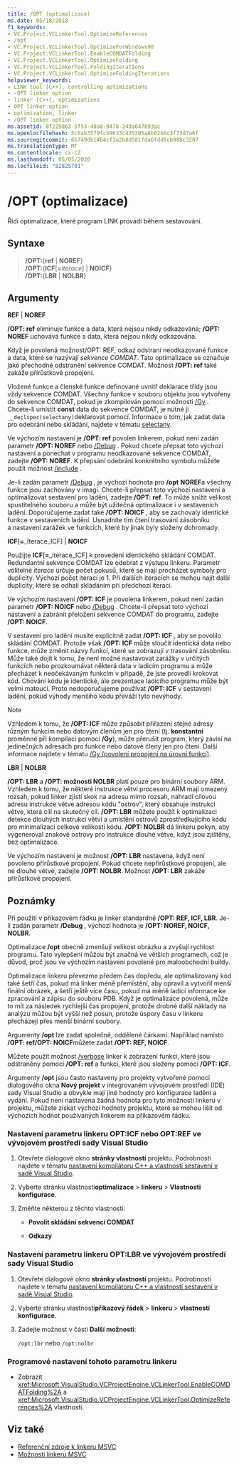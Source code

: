 ```yaml
---
title: /OPT (optimalizace)
ms.date: 05/18/2018
f1_keywords:
- VC.Project.VCLinkerTool.OptimizeReferences
- /opt
- VC.Project.VCLinkerTool.OptimizeForWindows98
- VC.Project.VCLinkerTool.EnableCOMDATFolding
- VC.Project.VCLinkerTool.OptimizeFolding
- VC.Project.VCLinkerTool.FoldingIterations
- VC.Project.VCLinkerTool.OptimizeFoldingIterations
helpviewer_keywords:
- LINK tool [C++], controlling optimizations
- -OPT linker option
- linker [C++], optimizations
- OPT linker option
- optimization, linker
- /OPT linker option
ms.assetid: 8f229863-5f53-48a8-9478-243a647093ac
ms.openlocfilehash: 5c0ab3579fcb9633c435305a8b02b0c3f73d7a6f
ms.sourcegitcommit: 6b749db14b4cf3a2b8d581fda6fdd8cb98bc3207
ms.translationtype: MT
ms.contentlocale: cs-CZ
ms.lasthandoff: 05/05/2020
ms.locfileid: "82825701"
---
```

# <a name="opt-optimizations"></a>/OPT (optimalizace)

Řídí optimalizace, které program LINK provádí během sestavování.

## <a name="syntax"></a>Syntaxe

> **/OPT:**{**ref** | **NOREF**} \
> **/OPT:**{**ICF**[**=**_iterace_] | **NOICF**} \
> **/OPT:**{**LBR** | **NOLBR**}

## <a name="arguments"></a>Argumenty

**REF** &#124; **NOREF**

**/OPT: ref** eliminuje funkce a data, která nejsou nikdy odkazována; **/OPT: NOREF** uchovává funkce a data, která nejsou nikdy odkazována.

Když je povolená možnost/OPT: REF, odkaz odstraní neodkazované funkce a data, které se nazývají *sekvence COMDAT*. Tato optimalizace se označuje jako přechodné odstranění sekvence COMDAT. Možnost **/OPT: ref** také zakáže přírůstkové propojení.

Vložené funkce a členské funkce definované uvnitř deklarace třídy jsou vždy sekvence COMDAT. Všechny funkce v souboru objektu jsou vytvořeny do sekvence COMDAT, pokud je zkompilován pomocí možnosti [/Gy](gy-enable-function-level-linking.md) . Chcete-li umístit **const** data do sekvence COMDAT, je nutné ji `__declspec(selectany)`deklarovat pomocí. Informace o tom, jak zadat data pro odebrání nebo skládání, najdete v tématu [selectany](../../cpp/selectany.md).

Ve výchozím nastavení je **/OPT: ref** povolen linkerem, pokud není zadán parametr **/OPT: NOREF** nebo [/Debug](debug-generate-debug-info.md) . Pokud chcete přepsat toto výchozí nastavení a ponechat v programu neodkazované sekvence COMDAT, zadejte **/OPT: NOREF**. K přepsání odebrání konkrétního symbolu můžete použít možnost [/include](include-force-symbol-references.md) .

Je-li zadán parametr [/Debug](debug-generate-debug-info.md) , je výchozí hodnota pro **/opt** **NOREF**a všechny funkce jsou zachovány v imagi. Chcete-li přepsat toto výchozí nastavení a optimalizovat sestavení pro ladění, zadejte **/OPT: ref**. To může snížit velikost spustitelného souboru a může být užitečná optimalizace i v sestaveních ladění. Doporučujeme zadat také **/OPT: NOICF** , aby se zachovaly identické funkce v sestaveních ladění. Usnadníte tím čtení trasování zásobníku a nastavení zarážek ve funkcích, které by jinak byly složeny dohromady.

**ICF**\[**=**_Iterace_ICF] &#124; **NOICF**

Použijte **ICF**\[**=**_iterace_ICF] k provedení identického skládání COMDAT. Redundantní sekvence COMDAT lze odebrat z výstupu linkeru. Parametr volitelné *iterace* určuje počet pokusů, které se mají procházet symboly pro duplicity. Výchozí počet iterací je 1. Při dalších iteracích se mohou najít další duplicity, které se odhalí skládáním při předchozí iteraci.

Ve výchozím nastavení **/OPT: ICF** je povolena linkerem, pokud není zadán parametr **/OPT: NOICF** nebo [/Debug](debug-generate-debug-info.md) . Chcete-li přepsat toto výchozí nastavení a zabránit přeložení sekvence COMDAT do programu, zadejte **/OPT: NOICF**.

V sestavení pro ladění musíte explicitně zadat **/OPT: ICF** , aby se povolilo skládání COMDAT. Protože však **/OPT: ICF** může sloučit identická data nebo funkce, může změnit názvy funkcí, které se zobrazují v trasování zásobníku. Může také dojít k tomu, že není možné nastavovat zarážky v určitých funkcích nebo prozkoumávat některá data v ladicím programu a může přecházet k neočekávaným funkcím v případě, že jste provedli krokovat kód. Chování kódu je identické, ale prezentace ladicího programu může být velmi matoucí. Proto nedoporučujeme používat **/OPT: ICF** v sestavení ladění, pokud výhody menšího kódu převáží tyto nevýhody.

> [!NOTE]
> Vzhledem k tomu, že **/OPT: ICF** může způsobit přiřazení stejné adresy různým funkcím nebo datovým členům jen pro čtení (tj. **konstantní** proměnné při kompilaci pomocí **/Gy**), může přerušit program, který závisí na jedinečných adresách pro funkce nebo datové členy jen pro čtení. Další informace najdete v tématu [/Gy (povolení propojení na úrovni funkcí)](gy-enable-function-level-linking.md).

**LBR** &#124; **NOLBR**

**/OPT: LBR** a **/OPT: možnosti NOLBR** platí pouze pro binární soubory ARM. Vzhledem k tomu, že některé instrukce větví procesoru ARM mají omezený rozsah, pokud linker zjistí skok na adresu mimo rozsah, nahradí cílovou adresu instrukce větve adresou kódu "ostrov", který obsahuje instrukci větve, která cílí na skutečný cíl. **/OPT: LBR** můžete použít k optimalizaci detekce dlouhých instrukcí větví a umístění ostrovů zprostředkujícího kódu pro minimalizaci celkové velikosti kódu. **/OPT: NOLBR** dá linkeru pokyn, aby vygeneroval znakové ostrovy pro instrukce dlouhé větve, když jsou zjištěny, bez optimalizace.

Ve výchozím nastavení je možnost **/OPT: LBR** nastavena, když není povoleno přírůstkové propojení. Pokud chcete nepřírůstkové propojení, ale ne dlouhé větve, zadejte **/OPT: NOLBR**. Možnost **/OPT: LBR** zakáže přírůstkové propojení.

## <a name="remarks"></a>Poznámky

Při použití v příkazovém řádku je linker standardně **/OPT: REF, ICF, LBR**. Je-li zadán parametr **/Debug** , výchozí hodnota je **/OPT: NOREF, NOICF, NOLBR**.

Optimalizace **/opt** obecně zmenšují velikost obrázku a zvyšují rychlost programu. Tato vylepšení můžou být značná ve větších programech, což je důvod, proč jsou ve výchozím nastavení povolené pro maloobchodní buildy.

Optimalizace linkeru převezme předem čas dopředu, ale optimalizovaný kód také šetří čas, pokud má linker méně přemístění, aby opravil a vytvořil menší finální obrázek, a šetří ještě více času, pokud má méně ladicí informace ke zpracování a zápisu do souboru PDB. Když je optimalizace povolená, může to mít za následek rychlejší čas propojení, protože drobné další náklady na analýzu můžou být vyšší než posun, protože úspory času v linkeru přecházejí přes menší binární soubory.

Argumenty **/opt** lze zadat společně, oddělené čárkami. Například namísto **/OPT: ref/OPT: NOICF**můžete zadat **/OPT: REF, NOICF**.

Můžete použít možnost [/verbose](verbose-print-progress-messages.md) linker k zobrazení funkcí, které jsou odstraněny pomocí **/OPT: ref** a funkcí, které jsou složeny pomocí **/OPT: ICF**.

Argumenty **/opt** jsou často nastaveny pro projekty vytvořené pomocí dialogového okna **Nový projekt** v integrovaném vývojovém prostředí (IDE) sady Visual Studio a obvykle mají jiné hodnoty pro konfigurace ladění a vydání. Pokud není nastavena žádná hodnota pro tyto možnosti linkeru v projektu, můžete získat výchozí hodnoty projektu, které se mohou lišit od výchozích hodnot používaných linkerem na příkazovém řádku.

### <a name="to-set-the-opticf-or-optref-linker-option-in-the-visual-studio-development-environment"></a>Nastavení parametru linkeru OPT:ICF nebo OPT:REF ve vývojovém prostředí sady Visual Studio

1. Otevřete dialogové okno **stránky vlastností** projektu. Podrobnosti najdete v tématu [nastavení kompilátoru C++ a vlastností sestavení v sadě Visual Studio](../working-with-project-properties.md).

1. Vyberte stránku vlastností**optimalizace**  > **linkeru** >  **Vlastnosti konfigurace**.

1. Změňte některou z těchto vlastností:

   - **Povolit skládání sekvencí COMDAT**

   - **Odkazy**

### <a name="to-set-the-optlbr-linker-option-in-the-visual-studio-development-environment"></a>Nastavení parametru linkeru OPT:LBR ve vývojovém prostředí sady Visual Studio

1. Otevřete dialogové okno **stránky vlastností** projektu. Podrobnosti najdete v tématu [nastavení kompilátoru C++ a vlastností sestavení v sadě Visual Studio](../working-with-project-properties.md).

1. Vyberte stránku vlastností**příkazový řádek**  > **linkeru** >  **vlastností konfigurace**.

1. Zadejte možnost v části **Další možnosti**:

   `/opt:lbr` nebo `/opt:nolbr`

### <a name="to-set-this-linker-option-programmatically"></a>Programové nastavení tohoto parametru linkeru

- Zobrazit <xref:Microsoft.VisualStudio.VCProjectEngine.VCLinkerTool.EnableCOMDATFolding%2A> a <xref:Microsoft.VisualStudio.VCProjectEngine.VCLinkerTool.OptimizeReferences%2A> vlastnosti.

## <a name="see-also"></a>Viz také

- [Referenční zdroje k linkeru MSVC](linking.md)
- [Možnosti linkeru MSVC](linker-options.md)
